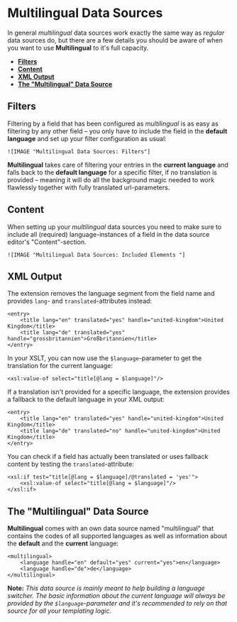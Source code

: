 # Multilingual Data Sources #

In general _multilingual_ data sources work exactly the same way as _regular_ data sources do, but there are a few details you should be aware of when you want to use **Multilingual** to it's full capacity.

- **[Filters][1]**
- **[Content][2]**
- **[XML Output][3]**
- **[The "Multilingual" Data Source][4]**


## Filters

Filtering by a field that has been configured as _multilingual_ is as easy as filtering by any other field – you only have to include the field in the **default language** and set up your filter configuration as usual:

	![IMAGE "Multilingual Data Sources: Filters"]

**Multilingual** takes care of filtering your entries in the **current language** and falls back to the **default language** for a specific filter, if no translation is provided – meaning it will do all the background magic needed to work flawlessly together with fully translated url-parameters.


## Content

When setting up your _multilingual_ data sources you need to make sure to include all (required) language-instances of a field in the data source editor's "Content"-section.

	![IMAGE "Multilingual Data Sources: Included Elements "]


## XML Output

The extension removes the language segment from the field name and provides `lang`- and `translated`-attributes instead:

    <entry>
        <title lang="en" translated="yes" handle="united-kingdom">United Kingdom</title>
        <title lang="de" translated="yes" handle="grossbritannien">Großbritannien</title>
    </entry>

In your XSLT, you can now use the `$language`-parameter to get the translation for the current language:

    <xsl:value-of select="title[@lang = $language]"/>

If a translation isn't provided for a specific language, the extension provides a fallback to the default language in your XML output:

    <entry>
        <title lang="en" translated="yes" handle="united-kingdom">United Kingdom</title>
        <title lang="de" translated="no" handle="united-kingdom">United Kingdom</title>
    </entry>

You can check if a field has actually been translated or uses fallback content by testing the `translated`-attribute:

    <xsl:if test="title[@lang = $language]/@translated = 'yes'">
        <xsl:value-of select="title[@lang = $language]"/>
    </xsl:if>


## The "Multilingual" Data Source

**Multilingual** comes with an own data source named "multilingual" that contains the codes of all supported languages as well as information about the **default** and the **current** language:

    <multilingual>
        <language handle="en" default="yes" current="yes">en</language>
        <language handle="de">de</language>
    </multilingual>
    
**Note:** _This data source is mainly meant to help building a language switcher. The basic information about the current language will always be provided by the `$language`-parameter and it's recommended to rely on that source for all your templating logic._


[1]: #filters
[2]: #content
[3]: #xml-output
[4]: #the-multilingual-data-source